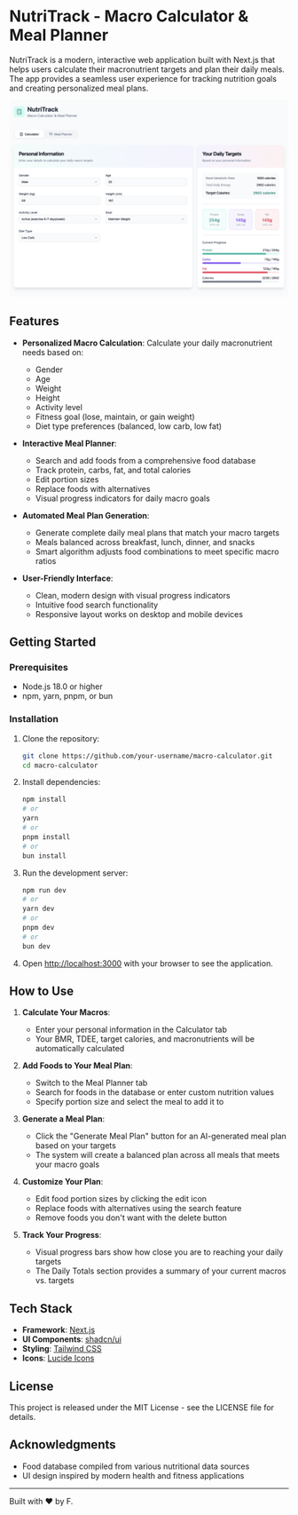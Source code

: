 # NutriTrack - Macro Calculator & Meal Planner

NutriTrack is a modern, interactive web application built with Next.js that helps users calculate their macronutrient targets and plan their daily meals. The app provides a seamless user experience for tracking nutrition goals and creating personalized meal plans.

![NutriTrack Screenshot](./public/layout.png)

## Features

- **Personalized Macro Calculation**: Calculate your daily macronutrient needs based on:
  - Gender
  - Age
  - Weight
  - Height
  - Activity level
  - Fitness goal (lose, maintain, or gain weight)
  - Diet type preferences (balanced, low carb, low fat)

- **Interactive Meal Planner**:
  - Search and add foods from a comprehensive food database
  - Track protein, carbs, fat, and total calories
  - Edit portion sizes
  - Replace foods with alternatives
  - Visual progress indicators for daily macro goals

- **Automated Meal Plan Generation**:
  - Generate complete daily meal plans that match your macro targets
  - Meals balanced across breakfast, lunch, dinner, and snacks
  - Smart algorithm adjusts food combinations to meet specific macro ratios

- **User-Friendly Interface**:
  - Clean, modern design with visual progress indicators
  - Intuitive food search functionality
  - Responsive layout works on desktop and mobile devices

## Getting Started

### Prerequisites

- Node.js 18.0 or higher
- npm, yarn, pnpm, or bun

### Installation

1. Clone the repository:

   ```bash
   git clone https://github.com/your-username/macro-calculator.git
   cd macro-calculator
   ```

2. Install dependencies:

   ```bash
   npm install
   # or
   yarn
   # or
   pnpm install
   # or
   bun install
   ```

3. Run the development server:

   ```bash
   npm run dev
   # or
   yarn dev
   # or
   pnpm dev
   # or
   bun dev
   ```

4. Open [http://localhost:3000](http://localhost:3000) with your browser to see the application.

## How to Use

1. **Calculate Your Macros**:
   - Enter your personal information in the Calculator tab
   - Your BMR, TDEE, target calories, and macronutrients will be automatically calculated

2. **Add Foods to Your Meal Plan**:
   - Switch to the Meal Planner tab
   - Search for foods in the database or enter custom nutrition values
   - Specify portion size and select the meal to add it to

3. **Generate a Meal Plan**:
   - Click the "Generate Meal Plan" button for an AI-generated meal plan based on your targets
   - The system will create a balanced plan across all meals that meets your macro goals

4. **Customize Your Plan**:
   - Edit food portion sizes by clicking the edit icon
   - Replace foods with alternatives using the search feature
   - Remove foods you don't want with the delete button

5. **Track Your Progress**:
   - Visual progress bars show how close you are to reaching your daily targets
   - The Daily Totals section provides a summary of your current macros vs. targets

## Tech Stack

- **Framework**: [Next.js](https://nextjs.org/)
- **UI Components**: [shadcn/ui](https://ui.shadcn.com/)
- **Styling**: [Tailwind CSS](https://tailwindcss.com/)
- **Icons**: [Lucide Icons](https://lucide.dev/)

## License

This project is released under the MIT License - see the LICENSE file for details.

## Acknowledgments

- Food database compiled from various nutritional data sources
- UI design inspired by modern health and fitness applications

---

Built with ❤️ by F.
